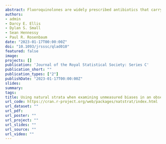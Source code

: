 ```yaml
---
abstract: Fluoroquinolones are widely prescribed antibiotics that carry a US Food and Drug Administration warning about possible side-effects on the central and peripheral nervous system. We compare 436,891 patients with sinusitis treated with fluoroquinolones to two control groups treated with azithromycin or amoxicillin. In addition to looking for nervous system complications, we look for evidence of bias using outcomes for which an effect was not anticipated. The comparison uses ‘natural strata’ that form control groups proportional in size to the treated group and balance many covariates beyond those that define the strata. The main technical contribution is a new method for near-optimal construction of natural strata with multiple groups. The online supplement material contains proofs, details, and information about the R package natstrat and replication.
authors:
- admin
- Darcy E. Ellis
- Dylan S. Small
- Sean Hennessy
- Paul R. Rosenbaum
date: "2023-01-17T00:00:00Z"
doi: "10.1093/jrsssc/qlad010"
featured: false
image:
projects: []
publication: 'Journal of the Royal Statistical Society: Series C'
publication_short: ""
publication_types: ["2"]
publishDate: "2023-01-17T00:00:00Z"
slides: 
summary: 
tags:
title: Using natural strata when examining unmeasured biases in an observational study of neurological side effects of antibiotics
url_code: https://cran.r-project.org/web/packages/natstrat/index.html
url_dataset: ""
url_pdf: 
url_poster: ""
url_project: ""
url_slides: ""
url_source: ""
url_video: ""
---
```



